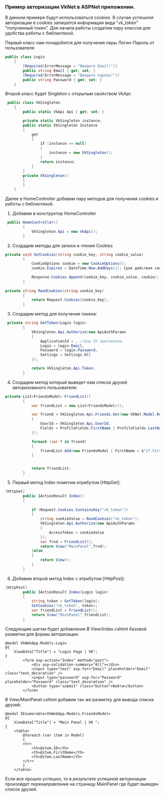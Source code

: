 ### Пример авторизации VkNet в ASPNet приложении.
В данном примере будут использоваться cookies. В случае успешной авторизации в cookies запишется информация вида "vk_token" "полученный токен".
Для начала работы создатим пару классов для удобства работы с библиотекой.

Первый класс нам понадобится для получения пары Логин-Пароль от пользователя:
```csharp
public class Login
    {
        [Required(ErrorMessage = "Введите Email!")]
        public string Email { get; set; }
        [Required(ErrorMessage = "Введите пароль!")]
        public string Password { get; set; }
    }
```
Второй класс будет Singleton с открытым свойством VkApi:
```csharp
 public class VkSingleton
    {
        public static VkApi Api { get; set; }

        private static VkSingleton instance;
        public static VkSingleton Instance
        {
            get
            {
                if (instance == null)
                {
                    instance = new VkSingleton();
                }
                return instance;
            }
        }
        private VkSingleton()
        {
        }
    }
```
Далее в HomeController добавим пару методов для получения cookies и работы с библиотекой.
1) Добавим в конструктор HomeController
```csharp
 public HomeController()
        {
            VkSingleton.Api = new VkApi();
        }
```
2) Создадим методы для записи и чтения Cookies
```csharp
private void SetCookies(string cookie_key, string cookie_value)
        {
            CookieOptions cookie = new CookieOptions();
            cookie.Expires = DateTime.Now.AddDays(1); Срок действия cookies - 1 день.

            Response.Cookies.Append(cookie_key, cookie_value, cookie);
        }
        
private string ReadCookies(string cookie_key)
        {
            return Request.Cookies[cookie_key];
        }
```
3) Создадим метод для получения токена:
```csharp
 private string GetToken(Login login)
        {
            VkSingleton.Api.Authorize(new ApiAuthParams
            {
                ApplicationId = , //Ваш ID приложения.
                Login = login.Email,
                Password = login.Password,
                Settings = Settings.All
            });

            return VkSingleton.Api.Token;
        }
```
4) Создадим метод который выведет нам список друзей авторизованого пользователя:
```csharp
private List<FriendsModel> FriendList()
        {
            var friendList = new List<FriendsModel>();

            var friend = VkSingleton.Api.Friends.Get(new VkNet.Model.RequestParams.FriendsGetParams
            {
                UserId = VkSingleton.Api.UserId,
                Fields = ProfileFields.FirstName | ProfileFields.LastName
            });

            foreach (var f in friend)
            {
                friendList.Add(new FriendsModel { FirstName = $"{f.FirstName}", LastName = $"{f.LastName}", ID = f.Id });
            }


            return friendList;
        }
```
5) Первый метод Index пометим атрибутом [HttpGet]:
```csharp
[HttpGet]
        public IActionResult Index()
        {
           
            if (Request.Cookies.ContainsKey("vk_token"))
            {
                string cookieValue = ReadCookies("vk_token");
                VkSingleton.Api.Authorize(new ApiAuthParams
                {
                    AccessToken = cookieValue
                });
                var frnd = FriendList();
                return View("MainPanel",frnd);
            }else
            {
                return View();
            }
        }
```

6) Добавим второй метод Index с атрибутом [HttpPost]:
```csharp
[HttpPost]
        public IActionResult Index(Login login)
        {
            string token = GetToken(login);
            SetCookies("vk_token", token);
            var friendList = FriendList();
            return View("MainPanel",friendList);
        }
```
Следующим шагом будет добавление В View/Index.cshtml  базовой разметки для формы авторизации:
```cshtml
@model VkWebApp.Models.Login
@{
    ViewData["Title"] = "Login Page | VK";
}
        <form asp-action="Index" method="post">
            <div asp-validation-summary="All"></div>
            <input type="text" asp-for="Email" placeholder="Email" class="text_decoration" />
            <input type="password" asp-for="Password" placeholder="Password" class="text_decoration" />
            <button type="submit" class="button">Войти</button>
        </form>
```
В View/MainPanel.cshtml добавим так же разметку для вывода списка друзей:
```cshtml
@model IEnumerable<VkWebApp.Models.FriendsModel>
@{
    ViewData["Title"] = "Main Panel | VK ";
}
    <table>
        @foreach (var item in Model)
        {
        <tr>
            <th>@item.ID</th>
            <th>@item.FirstName</th>
            <th>@item.LastName</th>
        </tr>
        }
    </table>
```
Если все прошло успешно, то в результате успешной авторизации произойдет перенаправление на страницу MainPanel где будет выведен список друзей.
